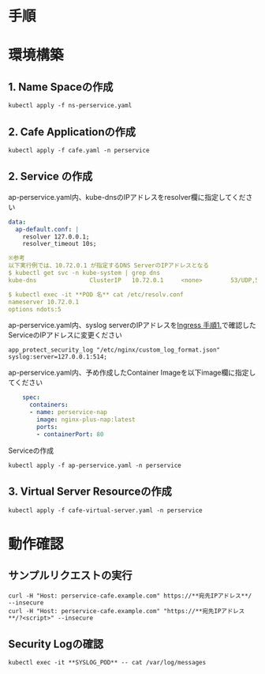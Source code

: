 # 手順

# 環境構築
## 1. Name Spaceの作成
```
kubectl apply -f ns-perservice.yaml
```
## 2. Cafe Applicationの作成
```
kubectl apply -f cafe.yaml -n perservice
```
## 2. Service の作成
ap-perservice.yaml内、kube-dnsのIPアドレスをresolver欄に指定してください
```yaml
data:
  ap-default.conf: |
    resolver 127.0.0.1;
    resolver_timeout 10s;

※参考
以下実行例では、10.72.0.1 が指定するDNS ServerのIPアドレスとなる
$ kubectl get svc -n kube-system | grep dns
kube-dns               ClusterIP   10.72.0.1     <none>        53/UDP,53/TCP   10d

$ kubectl exec -it **POD 名** cat /etc/resolv.conf 
nameserver 10.72.0.1
options ndots:5
```
ap-perservice.yaml内、syslog serverのIPアドレスを[Ingress 手順1.](https://github.com/hiropo20/nginx-nap-container-deployment-sample/tree/master/ingress#1-syslog-server%E3%81%AEdeploy)で確認したServiceのIPアドレスに変更ください
```
app_protect_security_log "/etc/nginx/custom_log_format.json" syslog:server=127.0.0.1:514;
```
ap-perservice.yaml内、予め作成したContainer Imageを以下image欄に指定してください
```yaml
    spec:
      containers:
      - name: perservice-nap
        image: nginx-plus-nap:latest
        ports:
        - containerPort: 80
```



Serviceの作成
```
kubectl apply -f ap-perservice.yaml -n perservice
```
## 3. Virtual Server Resourceの作成
```
kubectl apply -f cafe-virtual-server.yaml -n perservice
```


# 動作確認
## サンプルリクエストの実行
```
curl -H "Host: perservice-cafe.example.com" https://**宛先IPアドレス**/ --insecure
curl -H "Host: perservice-cafe.example.com" "https://**宛先IPアドレス**/?<script>" --insecure
```
## Security Logの確認
```
kubectl exec -it **SYSLOG_POD** -- cat /var/log/messages
```


